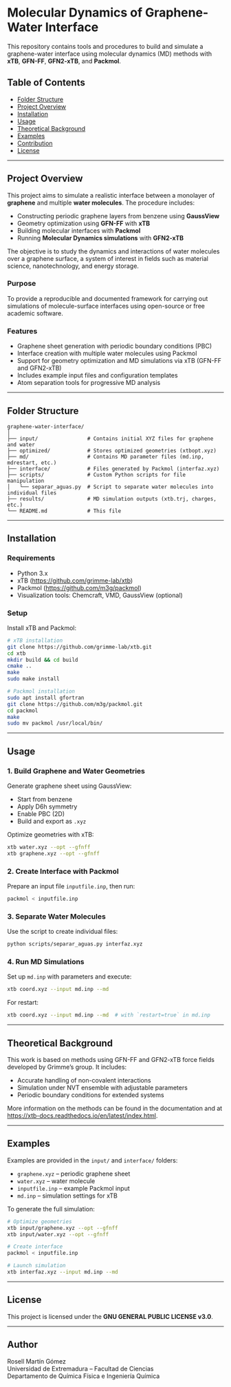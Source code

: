 # Molecular Dynamics of Graphene-Water Interface

This repository contains tools and procedures to build and simulate a graphene-water interface using molecular dynamics (MD) methods with **xTB**, **GFN-FF**, **GFN2-xTB**, and **Packmol**.

## Table of Contents
- [Folder Structure](#folder-structure)  
- [Project Overview](#project-overview)  
- [Installation](#installation)  
- [Usage](#usage)  
- [Theoretical Background](#theoretical-background)  
- [Examples](#examples)  
- [Contribution](#contribution)  
- [License](#license)

---

## Project Overview

This project aims to simulate a realistic interface between a monolayer of **graphene** and multiple **water molecules**. The procedure includes:

- Constructing periodic graphene layers from benzene using **GaussView**
- Geometry optimization using **GFN-FF** with **xTB**
- Building molecular interfaces with **Packmol**
- Running **Molecular Dynamics simulations** with **GFN2-xTB**

The objective is to study the dynamics and interactions of water molecules over a graphene surface, a system of interest in fields such as material science, nanotechnology, and energy storage.

### Purpose

To provide a reproducible and documented framework for carrying out simulations of molecule-surface interfaces using open-source or free academic software.

### Features

- Graphene sheet generation with periodic boundary conditions (PBC)
- Interface creation with multiple water molecules using Packmol
- Support for geometry optimization and MD simulations via xTB (GFN-FF and GFN2-xTB)
- Includes example input files and configuration templates
- Atom separation tools for progressive MD analysis

---

## Folder Structure

```
graphene-water-interface/
│
├── input/                # Contains initial XYZ files for graphene and water
├── optimized/            # Stores optimized geometries (xtbopt.xyz)
├── md/                   # Contains MD parameter files (md.inp, mdrestart, etc.)
├── interface/            # Files generated by Packmol (interfaz.xyz)
├── scripts/              # Custom Python scripts for file manipulation
│   └── separar_aguas.py  # Script to separate water molecules into individual files
├── results/              # MD simulation outputs (xtb.trj, charges, etc.)
└── README.md             # This file
```

---

## Installation

### Requirements

- Python 3.x
- xTB (https://github.com/grimme-lab/xtb)
- Packmol (https://github.com/m3g/packmol)
- Visualization tools: Chemcraft, VMD, GaussView (optional)

### Setup

Install xTB and Packmol:

```bash
# xTB installation
git clone https://github.com/grimme-lab/xtb.git
cd xtb
mkdir build && cd build
cmake ..
make
sudo make install

# Packmol installation
sudo apt install gfortran
git clone https://github.com/m3g/packmol.git
cd packmol
make
sudo mv packmol /usr/local/bin/
```

---

## Usage

### 1. Build Graphene and Water Geometries

Generate graphene sheet using GaussView:
- Start from benzene
- Apply D6h symmetry
- Enable PBC (2D)
- Build and export as `.xyz`

Optimize geometries with xTB:
```bash
xtb water.xyz --opt --gfnff
xtb graphene.xyz --opt --gfnff
```

### 2. Create Interface with Packmol

Prepare an input file `inputfile.inp`, then run:
```bash
packmol < inputfile.inp
```

### 3. Separate Water Molecules

Use the script to create individual files:
```bash
python scripts/separar_aguas.py interfaz.xyz
```

### 4. Run MD Simulations

Set up `md.inp` with parameters and execute:
```bash
xtb coord.xyz --input md.inp --md
```

For restart:
```bash
xtb coord.xyz --input md.inp --md  # with `restart=true` in md.inp
```

---

## Theoretical Background

This work is based on methods using GFN-FF and GFN2-xTB force fields developed by Grimme’s group. It includes:

- Accurate handling of non-covalent interactions
- Simulation under NVT ensemble with adjustable parameters
- Periodic boundary conditions for extended systems

More information on the methods can be found in the documentation and at https://xtb-docs.readthedocs.io/en/latest/index.html.

---

## Examples

Examples are provided in the `input/` and `interface/` folders:

- `graphene.xyz` – periodic graphene sheet
- `water.xyz` – water molecule
- `inputfile.inp` – example Packmol input
- `md.inp` – simulation settings for xTB

To generate the full simulation:

```bash
# Optimize geometries
xtb input/graphene.xyz --opt --gfnff
xtb input/water.xyz --opt --gfnff

# Create interface
packmol < inputfile.inp

# Launch simulation
xtb interfaz.xyz --input md.inp --md
```
---


## License

This project is licensed under the **GNU GENERAL PUBLIC LICENSE v3.0**.

---

## Author

Rosell Martín Gómez  
Universidad de Extremadura – Facultad de Ciencias  
Departamento de Química Física e Ingeniería Química
